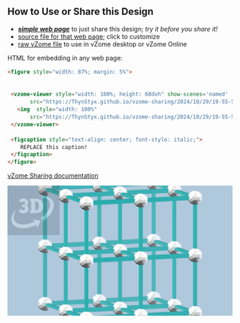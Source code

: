 
## How to Use or Share this Design

 - [***simple web page***](<https://ThynStyx.github.io/vzome-sharing/2024/10/29/19-55-54-Cubic-Bravais-Lattices-Zometool/>) to just share this design; *try it before you share it!*
 - [source file for that web page](<https://github.com/ThynStyx/vzome-sharing/edit/main/2024/10/29/19-55-54-Cubic-Bravais-Lattices-Zometool/index.md>); click to customize
 - [raw vZome file](<https://raw.githubusercontent.com/ThynStyx/vzome-sharing/main/2024/10/29/19-55-54-Cubic-Bravais-Lattices-Zometool/Cubic-Bravais-Lattices-Zometool.vZome>) to use in vZome desktop or vZome Online
 
 HTML for embedding in any web page:
 ```html
<figure style="width: 87%; margin: 5%">
  
  
  <vzome-viewer style="width: 100%; height: 60dvh" show-scenes='named'
        src="https://ThynStyx.github.io/vzome-sharing/2024/10/29/19-55-54-Cubic-Bravais-Lattices-Zometool/Cubic-Bravais-Lattices-Zometool.vZome" >
    <img  style="width: 100%"
        src="https://ThynStyx.github.io/vzome-sharing/2024/10/29/19-55-54-Cubic-Bravais-Lattices-Zometool/Cubic-Bravais-Lattices-Zometool.png" >
  </vzome-viewer>

  <figcaption style="text-align: center; font-style: italic;">
     REPLACE this caption!
  </figcaption>
</figure>

 ```

[vZome Sharing documentation](https://vzome.github.io/vzome/sharing.html#how-it-works)

![Image](<Cubic-Bravais-Lattices-Zometool.png>)

